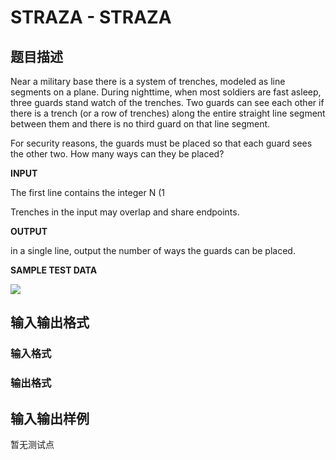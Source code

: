 # STRAZA - STRAZA

## 题目描述

Near a military base there is a system of trenches, modeled as line segments on a plane. During nighttime, when most soldiers are fast asleep, three guards stand watch of the trenches. Two guards can see each other if there is a trench (or a row of trenches) along the entire straight line segment between them and there is no third guard on that line segment.

For security reasons, the guards must be placed so that each guard sees the other two. How many ways can they be placed?

**INPUT**

The first line contains the integer N (1

Trenches in the input may overlap and share endpoints.

**OUTPUT**

in a single line, output the number of ways the guards can be placed.

**SAMPLE TEST DATA**

![](https://cdn.luogu.com.cn/upload/vjudge_pic/SP10141/08a3e8706cb75fe235c88dbc143db9cc327e47a5.png)

## 输入输出格式

### 输入格式

### 输出格式

## 输入输出样例

暂无测试点

